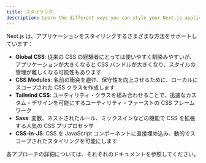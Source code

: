 ```yaml
---
title: スタイリング
description: Learn the different ways you can style your Next.js application.
---
```


Next.js は、アプリケーションをスタイリングするさまざまな方法をサポートしています：

- **Global CSS**: 従来の CSS の経験者にとっては使いやすく馴染みやすいが、アプリケーションが大きくなると CSS バンドルが大きくなり、スタイルの管理が難しくなる可能性もあります
- **CSS Modules**: 名前の衝突を避け、保守性を向上させるために、ローカルにスコープされた CSS クラスを作成します
- **Tailwind CSS**: ユーティリティ・クラスを組み合わせることで、迅速なカスタム・デザインを可能にするユーティリティ・ファーストの CSS フレームワーク
- **Sass**: 変数、ネストされたルール、ミックスインなどの機能で CSS を拡張する人気の CSS プリプロセッサ
- **CSS-in-JS**: CSS を JavaScript コンポーネントに直接埋め込み、動的でスコープされたスタイリングを可能にします

各アプローチの詳細については、それぞれのドキュメントを参照してください。
